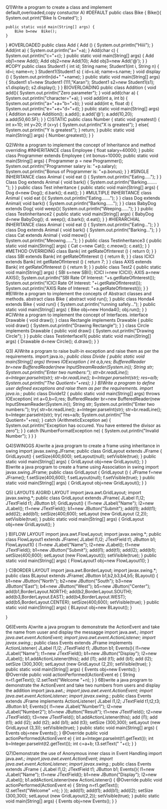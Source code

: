 Q1)Write a program to create a class and implement default,overloaded,copy constuctor
A)
#DEFAULT 
public class Bike {
    Bike(){
        System.out.print("Bike Is Created");
    }

    public static void main(String[] args) {
        Bike b=new  Bike();
    }
}
#OVERLOADED
public class Add {
Add () {
System.out.println("Hiiii");
}
Add(int a) {
System.out.println("a="+a);
}
Add(char c) {
System.out.println("c="+c);
}
public static void main(String[] args) {
Add obj1=new Add();
Add obj2=new Add(10);
Add obj3=new Add('@');
}
}
#COPY
public class Student1 {
int id;
String name;
Student1(int i, String n) {
id=i;
name=n;
}
Student1(Student1 s) {
id=s.id;
name=s.name;
}
void display () {
System.out.println(id+"      "+name);
}
public static void main(String[] args) {
Student1 s1=new Student1 (111,"Karan");
Student1 s2=new Student1(s1);
s1.display();
s2.display();
}
}
B)OVERLOADING
public class Addition {
void add(){
System.out.println("Zero parameter");
}
void add(char a) {
    System.out.println("character="+a);
}
void add(int a, int b) {
System.out.println("a="+a+"b="+b);
}
void add(int e, float d) {
System.out.println("e="+e+"d="+d);
}
public static void main(String[] args) {
Addition a=new Addition();
a.add();
a.add('@');
a.add(10,20);
a.add(50,60.5F);
}
}
C)STATIC
public class Number {
static void greatest() {
int x=10;
int y=20;
if (x>y) {
System.out.println("X is greatest");
}
else{
System.out.println("Y is greatest");
}
return;
}
public static void main(String[] args) {
Number.greatest();
}
}


Q2)Write a program to implement the concept of Inheritance and method overriding
#INHERITANCE
class Employee {
float salary=40000;
}
public class Programmer extends Employee {
int bonus=10000;
public static void main(String[] args) {
Programmer p = new Programmer();
System.out.println("Programmer salary is: "+p.salary);
System.out.println("Bonus of Programmer is: "+p.bonus);
}
}
#SINGLE INHERITANCE
class Animal {
void eat () {
System.out.println("Eating.....");
}
}
Class Dog extends Animal {
void bark() {
System.out.println("Barking........ ");
}
}
public class Test inheritance {
public static void main(String[] args) {
Dog d=new Dog();
d.bark();
d.eat();
}
}
#MULTIPLE INHERITANCE
class Animal {
void eat (){
System.out.println("Eating.......");
}
}
class Dog extends Animal{
void bark() {
System.out.println("Barking......");
}
}
class BabyDog extends Dog{
void weep(){
System.out.println("Weeping......");
}
}
public class Testinheritance2 {
public static void main(String[] args) {
BabyDog d=new BabyDog();
d. weep();
d.bark();
d.eat();
}
}
#HIERARCHIAL INHERITANCE
class Animal {
void eat () {
System.out.println("Eating...");
}
}
class Dog extends Animal {
void bark() {
System.out.println("Barking...");
}
}
class Cat extends Animal {
void meow() {
System.out.println("Meowing......");
}
}
public class Testinheritance3 {
public static void main(String[] args) {
Cat c=new Cat();
c.meow();
c.eat();
}
}
#METHOD OVERRIDING
class Bank{
int getRateOfInterest () {
return 0;
}
}
class SBI extends Bank{
int getRateOfInterest () {
return 8;
}
}
class ICICI extends Bank{
int getRateOfInterest () {
return 7;
}
}
class AXIS extends Bank{
int getRateOfInterest () {
return 9;
}
}
public class Test2 {
public static void main(String[] args) {
SBI s=new SBI();
ICICI i=new ICICI();
AXIS a=new AXIS();
System.out.println("SBI Rate Of Interest: "+s.getRateOfInterest());
System.out.println("ICICI Rate Of Interest: "+i.getRateOfInterest());
System.out.println("AXIS Rate of Interest: "+a.getRateOfInterest());
}
}
#B)Write a program to implement the concepts of Abstract classes and
methods.
abstract class Bike {
abstract void run();
}
public class Honda4 extends Bike {
void run() {
System.out.println("running safely...");
}
public static void main(String[] args) {
Bike obj=new Honda4();
obj.run();
}
}
#C)Write a program to implement the concept of Interfaces.
interface Drawable {
void draw();
}
class Rectangle implements Drawable {
public void draw() {
System.out.println("Drawing Rectangle");
}
}
class Circle implements Drawable {
public void draw() {
System.out.println("Drawing Circle");
}
}
public class Testinterfacel1{
public static void main(String[] args) {
Drawable d=new Circle();
d.draw();
}
}


Q3)
A)Write a program to raise built-in exception and raise them as per the
requirements.
import java.io.*;
public class Divide {
public static void main(String[] args) throws IOException {
int a,b,res;
BufferedReader br=new BufferedReader(new InputStreamReader(System.in));
String str;
System.out.println("Enter two numbers:");
str=br.readLine();
a=Integer.parseInt(str);
str=br.readLine();
b=Integer.parseInt(str);
res=a/b;
System.out.println("The Quotient="+res);
}
}
B)Write a program to define user defined exceptions and raise them as per
the requirements.
import java.io.*;
public class Divide12 {
public static void main(String[] args) throws IOException{
int a=0,b=0,res;
BufferedReader br=new BufferedReader(new InputStreamReader(System.in));
String str;
System.out.println("Enter two numbers:");
try{
str=br.readLine();
a=Integer.parseInt(str);
str=br.readLine();
b=Integer.parseInt(str);
try{
res=a/b;
System.out.println("The Quotient="+res);
}
catch (ArithmeticException ae) {
System.out.println("Exception has occured. You have entered the divisor as zero");
}
}
catch (NumberFormatException ne) {
System.out.println("Invalid Number");
}
}
}


Q4)SWINGGS
A)write a java program to create a frame using inheritance in swing
import javax.swing.JFrame;
public class GridLayout extends JFrame {
GridLayout() {
setSize(400,600);
setLayout(null);
setVisible(true);
}
public static void main(String[] args) {
GridLayout obj=new GridLayout();
}
}
B)write a java program to create a frame using Association in swing
import javax.swing.JFrame;
public class GridLayout {
GridLayout () {
JFrame f=new JFrame();
f.setSize(400,600);
f.setLayout(null);
f.setVisible(true);
}
public static void main(String[] args) {
GridLayout obj=new GridLayout();
}
}


Q5) LAYOUTS
A)GRID LAYOUT
import java.awt.GridLayout;
import javax.swing.*;
public class GridLayout extends JFrame{
    JLabel l1,l2;
    JTextField t1;
    JButton b1;
    GridLayout()
    {
        l1=new JLabel("Name");
        l2=new JLabel();
        t1=new JTextField();
        b1=new JButton("Submit");
        add(l1);
        add(t1);
        add(l2);
        add(b1);
        setSize(400,600);
        setLayout (new GridLayout (2,2));
        setVisible(true);
}
    public static void main(String[] args) {
        GridLayout obj=new GridLayout();
    }
    
}
B)FLOW LAYOUT
import java.awt.FlowLayout;
import javax.swing.*;
public class FlowLayout1 extends JFrame{
    JLabel l1,l2;
    JTextField t1;
    JButton b1;
    FlowLayout1()
    {
        l1=new JLabel("Name");
        l2=new JLabel();
        t1=new JTextField();
        b1=new JButton("Submit");
        add(l1);
        add(t1);
        add(l2);
        add(b1);
        setSize(400,600);
        setLayout (new FlowLayout());
        setVisible(true);
}
    public static void main(String[] args) {
        FlowLayout1 obj=new FlowLayout1();
    }
    
}
C)BORDER LAYOUT
import java.awt.BorderLayout;
import javax.swing.*;
public class BLayout extends JFrame{
    JButton b1,b2,b3,b4,b5;
    BLayout()
    {
        b1=new JButton("North");
        b2=new JButton("South");
        b3=new JButton("East");
        b4=new JButton("West");
        b5=new JButton("Center");
        add(b1,BorderLayout.NORTH);
        add(b2,BorderLayout.SOUTH);
        add(b3,BorderLayout.EAST);
        add(b4,BorderLayout.WEST);
        add(b5,BorderLayout.CENTER);
        setSize(400,600);
        setVisible(true);
    }
    public static void main(String[] args) {
        BLayout obj=new BLayout();
    }
    
}


Q6)Events
A)write a java program to demonstrate the ActionEvent and take the name from uuser and display the messagge
import java.awt.*;
import java.awt.event.ActionEvent;
import java.awt.event.ActionListener;
import javax.swing.*;
public class Events extends JFrame implements ActionListener{
JLabel l1,l2;
JTextField t1;
JButton b1;
Events(){
    l1=new JLabel("Name");
    t1=new JTextField();
    b1=new JButton("Display");
    l2=new JLabel();
    b1.addActionListener(this);
    add (l1);
    add (t1);
    add (b1);
    add (l2);
    setSize (300,300);
    setLayout (new GridLayout (2,2));
    setVisible(true);
}
    public static void main(String[] args) {
        Events obj=new Events();
    }
    @Override
    public void actionPerformed(ActionEvent e) {
        String n=t1.getText();
        l2.setText("Welcome "+n);
    }
}
6B)write a java program to demonstrate the ActionEvent and take two numbers from users and display the addition
import java.awt.*;
import java.awt.event.ActionEvent;
import java.awt.event.ActionListener;
import javax.swing.*;
public class Events extends JFrame implements ActionListener{
JLabel l1,l2;
JTextField t1,t2,t3;
JButton b1;
Events(){
    l1=new JLabel("Number1");
    l2=new JLabel("Number2");
    b1=new JButton("Result");
    t1=new JTextField();
    t2=new JTextField();
    t3=new JTextField();
    b1.addActionListener(this);
    add (l1);
    add (t1);
    add (l2);
    add (t2);
    add (b1);
    add (t3);
    setSize (300,300);
    setLayout (new GridLayout (3,3));
    setVisible(true);
}
    public static void main(String[] args) {
        Events obj=new Events();
    }
    @Override
    public void actionPerformed(ActionEvent e) {
       int a=Integer.parseInt(t1.getText());
       int b=Integer.parseInt(t2.getText());
       int c=a+b;
       t3.setText(" "+c);
    }
}


Q7)Demonstrate the use of Anonymous inner class in Event Handling
import java.awt.*;
import java.awt.event.ActionEvent;
import java.awt.event.ActionListener;
import javax.swing.*;
public class Events extends JFrame {
JLabel l1,l2;
JTextField t1;
JButton b1;
Events(){
    l1=new JLabel("Name");
    t1=new JTextField();
    b1=new JButton("Display");
    l2=new JLabel();
    b1.addActionListener(new ActionListener()
    {
        @Override
       public void actionPerformed(ActionEvent e) {
        String n=t1.getText();
        l2.setText("Welcome" +n);
    }
    });
    add(l1);
    add(t1);
    add(b1);
    add(l2);
    setSize (300,300);
    setLayout (new GridLayout(2,2));
    setVisible(true);
}
    public static void main(String[] args) {
        Events obj=new Events();
    }
}


    

